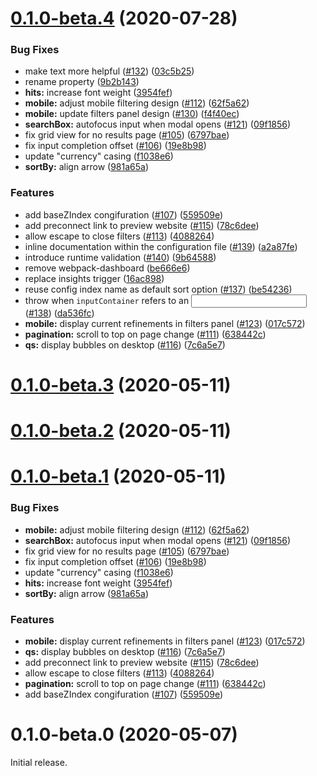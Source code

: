 # [0.1.0-beta.4](https://github.com/algolia/ecomm-unified/compare/v0.1.0-beta.3...v0.1.0-beta.4) (2020-07-28)


### Bug Fixes

* make text more helpful ([#132](https://github.com/algolia/ecomm-unified/issues/132)) ([03c5b25](https://github.com/algolia/ecomm-unified/commit/03c5b2528e9c53a4231d51293a64467f428bdbe8))
* rename property ([9b2b143](https://github.com/algolia/ecomm-unified/commit/9b2b14379c0c2b323e038a1f4c676cfbc44f5f12))
* **hits:** increase font weight ([3954fef](https://github.com/algolia/ecomm-unified/commit/3954fefac906a0d643a5a06b5fceff9a8f1a361d))
* **mobile:** adjust mobile filtering design ([#112](https://github.com/algolia/ecomm-unified/issues/112)) ([62f5a62](https://github.com/algolia/ecomm-unified/commit/62f5a62f81771f0f9d0dae426fcbdf44aa0b0693))
* **mobile:** update filters panel design ([#130](https://github.com/algolia/ecomm-unified/issues/130)) ([f4f40ec](https://github.com/algolia/ecomm-unified/commit/f4f40ec9a14afa4eb27272fd34ced0de737f8d66))
* **searchBox:** autofocus input when modal opens ([#121](https://github.com/algolia/ecomm-unified/issues/121)) ([09f1856](https://github.com/algolia/ecomm-unified/commit/09f18568f4da081453cf9334990235a82dfb9000))
* fix grid view for no results page ([#105](https://github.com/algolia/ecomm-unified/issues/105)) ([6797bae](https://github.com/algolia/ecomm-unified/commit/6797bae212616b88374fc3927411f33181545062))
* fix input completion offset ([#106](https://github.com/algolia/ecomm-unified/issues/106)) ([19e8b98](https://github.com/algolia/ecomm-unified/commit/19e8b98683b334827938e70cb0824a1d5f62fe18))
* update "currency" casing ([f1038e6](https://github.com/algolia/ecomm-unified/commit/f1038e6760d1acc36f2cf0fd4cbad68570f58f3c))
* **sortBy:** align arrow ([981a65a](https://github.com/algolia/ecomm-unified/commit/981a65aab820a79ba6b9d4627d8e1f15ea6c096b))


### Features

* add baseZIndex congifuration ([#107](https://github.com/algolia/ecomm-unified/issues/107)) ([559509e](https://github.com/algolia/ecomm-unified/commit/559509e2c815ba1c6a77bb40bd1bb230c7fb6171))
* add preconnect link to preview website ([#115](https://github.com/algolia/ecomm-unified/issues/115)) ([78c6dee](https://github.com/algolia/ecomm-unified/commit/78c6dee4d9f06fbbee155ae00993097d559f45b5))
* allow escape to close filters ([#113](https://github.com/algolia/ecomm-unified/issues/113)) ([4088264](https://github.com/algolia/ecomm-unified/commit/4088264b9c040a674a2ecb80deef675add3e3409))
* inline documentation within the configuration file ([#139](https://github.com/algolia/ecomm-unified/issues/139)) ([a2a87fe](https://github.com/algolia/ecomm-unified/commit/a2a87fea6aff3ec6a792a8973f570f337aebe754))
* introduce runtime validation ([#140](https://github.com/algolia/ecomm-unified/issues/140)) ([9b64588](https://github.com/algolia/ecomm-unified/commit/9b64588b15b0311e0ee54ec36ddcb519163467c6))
* remove webpack-dashboard ([be666e6](https://github.com/algolia/ecomm-unified/commit/be666e6e88b4a7249278a0198809424cdbe64999))
* replace insights trigger ([16ac898](https://github.com/algolia/ecomm-unified/commit/16ac898e21479146d029c896b4499b765854be39))
* reuse config index name as default sort option ([#137](https://github.com/algolia/ecomm-unified/issues/137)) ([be54236](https://github.com/algolia/ecomm-unified/commit/be54236539bce3a2c3f3ae8a786b5b5c0d57ca0b))
* throw when `inputContainer` refers to an <input> ([#138](https://github.com/algolia/ecomm-unified/issues/138)) ([da536fc](https://github.com/algolia/ecomm-unified/commit/da536fc4f4570bad06be0c61de1116b85baea4f9))
* **mobile:** display current refinements in filters panel ([#123](https://github.com/algolia/ecomm-unified/issues/123)) ([017c572](https://github.com/algolia/ecomm-unified/commit/017c5722e55b258b18cdc79220ec93d5db59a56e))
* **pagination:** scroll to top on page change ([#111](https://github.com/algolia/ecomm-unified/issues/111)) ([638442c](https://github.com/algolia/ecomm-unified/commit/638442cc47b84615c4a3f9838fe13bc959ebe7d8))
* **qs:** display bubbles on desktop ([#116](https://github.com/algolia/ecomm-unified/issues/116)) ([7c6a5e7](https://github.com/algolia/ecomm-unified/commit/7c6a5e71b46eebe52c7701fe0b525a93396f4864))



# [0.1.0-beta.3](https://github.com/algolia/ecomm-unified/compare/v0.1.0-beta.0...v0.1.0-beta.3) (2020-05-11)



# [0.1.0-beta.2](https://github.com/algolia/ecomm-unified/compare/v0.1.0-beta.0...v0.1.0-beta.2) (2020-05-11)



# [0.1.0-beta.1](https://github.com/algolia/ecomm-unified/compare/v0.1.0-beta.0...v0.1.0-beta.1) (2020-05-11)


### Bug Fixes

* **mobile:** adjust mobile filtering design ([#112](https://github.com/algolia/ecomm-unified/issues/112)) ([62f5a62](https://github.com/algolia/ecomm-unified/commit/62f5a62f81771f0f9d0dae426fcbdf44aa0b0693))
* **searchBox:** autofocus input when modal opens ([#121](https://github.com/algolia/ecomm-unified/issues/121)) ([09f1856](https://github.com/algolia/ecomm-unified/commit/09f18568f4da081453cf9334990235a82dfb9000))
* fix grid view for no results page ([#105](https://github.com/algolia/ecomm-unified/issues/105)) ([6797bae](https://github.com/algolia/ecomm-unified/commit/6797bae212616b88374fc3927411f33181545062))
* fix input completion offset ([#106](https://github.com/algolia/ecomm-unified/issues/106)) ([19e8b98](https://github.com/algolia/ecomm-unified/commit/19e8b98683b334827938e70cb0824a1d5f62fe18))
* update "currency" casing ([f1038e6](https://github.com/algolia/ecomm-unified/commit/f1038e6760d1acc36f2cf0fd4cbad68570f58f3c))
* **hits:** increase font weight ([3954fef](https://github.com/algolia/ecomm-unified/commit/3954fefac906a0d643a5a06b5fceff9a8f1a361d))
* **sortBy:** align arrow ([981a65a](https://github.com/algolia/ecomm-unified/commit/981a65aab820a79ba6b9d4627d8e1f15ea6c096b))


### Features

* **mobile:** display current refinements in filters panel ([#123](https://github.com/algolia/ecomm-unified/issues/123)) ([017c572](https://github.com/algolia/ecomm-unified/commit/017c5722e55b258b18cdc79220ec93d5db59a56e))
* **qs:** display bubbles on desktop ([#116](https://github.com/algolia/ecomm-unified/issues/116)) ([7c6a5e7](https://github.com/algolia/ecomm-unified/commit/7c6a5e71b46eebe52c7701fe0b525a93396f4864))
* add preconnect link to preview website ([#115](https://github.com/algolia/ecomm-unified/issues/115)) ([78c6dee](https://github.com/algolia/ecomm-unified/commit/78c6dee4d9f06fbbee155ae00993097d559f45b5))
* allow escape to close filters ([#113](https://github.com/algolia/ecomm-unified/issues/113)) ([4088264](https://github.com/algolia/ecomm-unified/commit/4088264b9c040a674a2ecb80deef675add3e3409))
* **pagination:** scroll to top on page change ([#111](https://github.com/algolia/ecomm-unified/issues/111)) ([638442c](https://github.com/algolia/ecomm-unified/commit/638442cc47b84615c4a3f9838fe13bc959ebe7d8))
* add baseZIndex congifuration ([#107](https://github.com/algolia/ecomm-unified/issues/107)) ([559509e](https://github.com/algolia/ecomm-unified/commit/559509e2c815ba1c6a77bb40bd1bb230c7fb6171))



# 0.1.0-beta.0 (2020-05-07)

Initial release.
